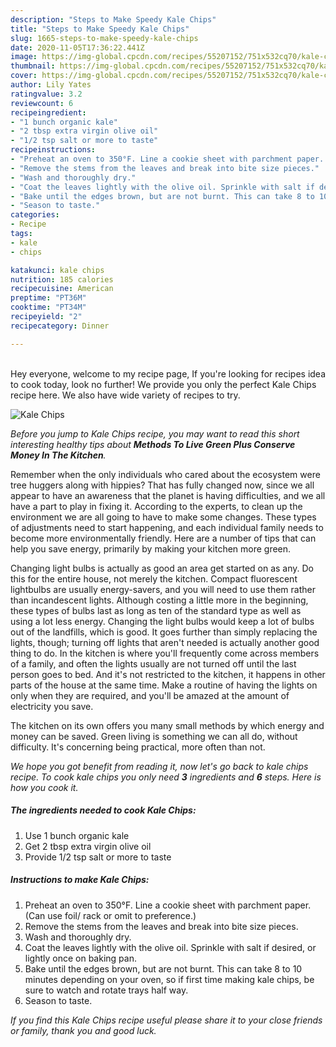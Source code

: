 ```yaml
---
description: "Steps to Make Speedy Kale Chips"
title: "Steps to Make Speedy Kale Chips"
slug: 1665-steps-to-make-speedy-kale-chips
date: 2020-11-05T17:36:22.441Z
image: https://img-global.cpcdn.com/recipes/55207152/751x532cq70/kale-chips-recipe-main-photo.jpg
thumbnail: https://img-global.cpcdn.com/recipes/55207152/751x532cq70/kale-chips-recipe-main-photo.jpg
cover: https://img-global.cpcdn.com/recipes/55207152/751x532cq70/kale-chips-recipe-main-photo.jpg
author: Lily Yates
ratingvalue: 3.2
reviewcount: 6
recipeingredient:
- "1 bunch organic kale"
- "2 tbsp extra virgin olive oil"
- "1/2 tsp salt or more to taste"
recipeinstructions:
- "Preheat an oven to 350°F. Line a cookie sheet with parchment paper. (Can use foil/ rack or omit to preference.)"
- "Remove the stems from the leaves and break into bite size pieces."
- "Wash and thoroughly dry."
- "Coat the leaves lightly with the olive oil. Sprinkle with salt if desired, or lightly once on baking pan."
- "Bake until the edges brown, but are not burnt. This can take 8 to 10 minutes depending on your oven, so if first time making kale chips, be sure to watch and rotate trays half way."
- "Season to taste."
categories:
- Recipe
tags:
- kale
- chips

katakunci: kale chips 
nutrition: 185 calories
recipecuisine: American
preptime: "PT36M"
cooktime: "PT34M"
recipeyield: "2"
recipecategory: Dinner

---
```

<br>
Hey everyone, welcome to my recipe page, If you're looking for recipes idea to cook today, look no further! We provide you only the perfect Kale Chips recipe here. We also have wide variety of recipes to try.
<br>


![Kale Chips](https://img-global.cpcdn.com/recipes/55207152/751x532cq70/kale-chips-recipe-main-photo.jpg)

<i>Before you jump to Kale Chips recipe, you may want to read this short interesting healthy tips about 
<strong>Methods To Live Green Plus Conserve Money In The Kitchen</strong>.</i>
</br>

Remember when the only individuals who cared about the ecosystem were tree huggers along with hippies? That has fully changed now, since we all appear to have an awareness that the planet is having difficulties, and we all have a part to play in fixing it. According to the experts, to clean up the environment we are all going to have to make some changes. These types of adjustments need to start happening, and each individual family needs to become more environmentally friendly. Here are a number of tips that can help you save energy, primarily by making your kitchen more green.

Changing light bulbs is actually as good an area get started on as any. Do this for the entire house, not merely the kitchen. Compact fluorescent lightbulbs are usually energy-savers, and you will need to use them rather than incandescent lights. Although costing a little more in the beginning, these types of bulbs last as long as ten of the standard type as well as using a lot less energy. Changing the light bulbs would keep a lot of bulbs out of the landfills, which is good. It goes further than simply replacing the lights, though; turning off lights that aren't needed is actually another good thing to do. In the kitchen is where you'll frequently come across members of a family, and often the lights usually are not turned off until the last person goes to bed. And it's not restricted to the kitchen, it happens in other parts of the house at the same time. Make a routine of having the lights on only when they are required, and you'll be amazed at the amount of electricity you save.

The kitchen on its own offers you many small methods by which energy and money can be saved. Green living is something we can all do, without difficulty. It's concerning being practical, more often than not.


<i>We hope you got benefit from reading it, now let's go back to kale chips recipe. To cook kale chips you only need <strong>3</strong> ingredients and <strong>6</strong> steps. Here is how you cook it.
</i>

##### The ingredients needed to cook Kale Chips:

1. Use 1 bunch organic kale
1. Get 2 tbsp extra virgin olive oil
1. Provide 1/2 tsp salt or more to taste


##### Instructions to make Kale Chips:

1. Preheat an oven to 350°F. Line a cookie sheet with parchment paper. (Can use foil/ rack or omit to preference.)
1. Remove the stems from the leaves and break into bite size pieces.
1. Wash and thoroughly dry.
1. Coat the leaves lightly with the olive oil. Sprinkle with salt if desired, or lightly once on baking pan.
1. Bake until the edges brown, but are not burnt. This can take 8 to 10 minutes depending on your oven, so if first time making kale chips, be sure to watch and rotate trays half way.
1. Season to taste.


<i>If you find this Kale Chips recipe useful please share it to your close friends or family, thank you and good luck.</i>
